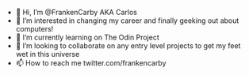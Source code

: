 - 👋 Hi, I’m @FrankenCarby AKA Carlos
- 👀 I’m interested in changing my career and finally geeking out about computers!
- 🌱 I’m currently learning on The Odin Project
- 💞️ I’m looking to collaborate on any entry level projects to get my feet wet in this universe
- 📫 How to reach me twitter.com/frankencarby

<!---
FrankenCarby/FrankenCarby is a ✨ special ✨ repository because its `README.md` (this file) appears on your GitHub profile.
You can click the Preview link to take a look at your changes.
--->
